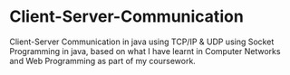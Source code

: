 # Client-Server-Communication
Client-Server Communication in java using TCP/IP &amp; UDP using Socket Programming in java, based on what I have learnt in Computer Networks and Web Programming as part of my coursework.
